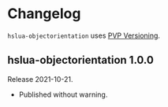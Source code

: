 # Changelog

`hslua-objectorientation` uses [PVP Versioning][1].

## hslua-objectorientation 1.0.0

Release 2021-10-21.

- Published without warning.

[1]: https://pvp.haskell.org
